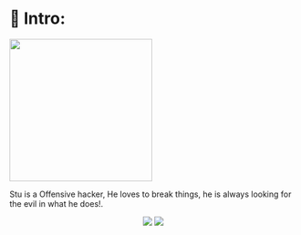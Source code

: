 # 🔑 Intro:

<img src="https://noobiedog.com/content/images/2020/04/DBGicHEXkAEgiek.jpg" data-canonical-src="https://noobiedog.com/content/images/2020/04/DBGicHEXkAEgiek.jpg" width="250" height="250" />

Stu is a Offensive hacker, He loves to break things, he is always looking for the evil in what he does!.

<p align="center">
<a href="https://twitter.com/NoobieDog"><img src="https://img.shields.io/twitter/follow/NoobieDog?color=28aee4&label=%40NoobieDog&logo=twitter&logoColor=28aee4&style=for-the-badge"></a>
<a href="https://github.com/NoobieDog"><img src="https://img.shields.io/github/followers/NoobieDog?color=%2328aee4&logoColor=28aee4&logo=github&style=for-the-badge"></a>
</p>
